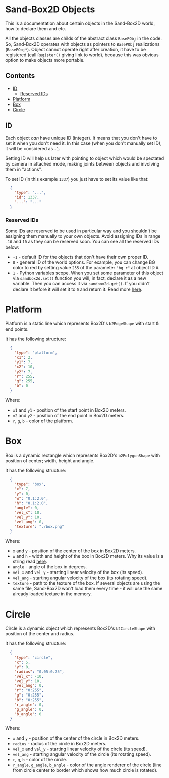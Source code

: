 # Sand-Box2D Objects
This is a documentation about certain objects in the Sand-Box2D world, how to declare them and etc.

All the objects classes are childs of the abstract class `BasePObj` in the code.
So, Sand-Box2D operates with objects as pointers to `BasePObj` realizations (`BasePObj*`).
Object cannot operate right after creation, it have to be registered (call `Register()` giving link to world),
because this was obvious option to make objects more portable.

## Contents
- [ID](#id)
  * [Reserved IDs](#reserved-ids)
- [Platform](#platform)
- [Box](#box)
- [Circle](#circle)

## ID
Each object _can_ have unique ID (integer). It means that you don't have to set it when you don't need it.
In this case (when you don't manually set ID), it will be considered as `-1`.

Setting ID will help us later with pointing to object which would be spectated by camera in attached mode, 
making joints between objects and involving them in "actions".

To set ID (in this example `1337`) you just have to set its value like that:
```json
  {
    "type": "...",
    "id": 1337,
    "...": "..."
  }
```

### Reserved IDs
Some IDs are reserved to be used in particular way and you shouldn't be assigning them manually to your own objects. Avoid assigning IDs in range `-10` and `10` as they can be reserved soon. You can see all the reserved IDs below:
- `-1` - default ID for the objects that don't have their own proper ID.
- `0` - general ID of the world options. For example, you can change BG color to red by setting value `255` of the parameter `"bg_r"` at object ID `0`.
- `1` - Python variables scope. When you set some parameter of this object via `sandbox2d.set()` function you will, in fact, declare it as a new variable. Then you can access it via `sandbox2d.get()`. If you didn't declare it before it will set it to `0` and return it. Read more [here](./README-python.md).

# Platform
Platform is a static line which represents Box2D's `b2EdgeShape` with start & end points.

It has the following structure:
```json
  {
    "type": "platform",
    "x1": 2,
    "y1": 7,
    "x2": 10,
    "y2": 7,
    "r": 255,
    "g": 255,
    "b": 0
  }
```
Where:
- `x1` and `y1` - position of the start point in Box2D meters.
- `x2` and `y2` - position of the end point in Box2D meters.
- `r`, `g`, `b` - color of the platform.

# Box
Box is a dynamic rectangle which represents Box2D's `b2PolygonShape` with position of center; width, height and angle.

It has the following structure:
```json
  {
    "type": "box",
    "x": 7,
    "y": 0,
    "w": "0.1:2.0",
    "h": "0.1:2.0",
    "angle": 0,
    "vel_x": 10,
    "vel_y": 10,
    "vel_ang": 0,
    "texture": "./box.png"
  }
```
Where:
- `x` and `y` - position of the center of the box in Box2D meters.
- `w` and `h` - width and height of the box in Box2D meters.
Why its value is a string read [here](./README-level-file.md#numbers-input).
- `angle` - angle of the box in degrees.
- `vel_x` and `vel_y` - starting linear velocity of the box (its speed).
- `vel_ang` - starting angular velocity of the box (its rotating speed).
- `texture` - path to the texture of the box. 
If several objects are using the same file, Sand-Box2D won't load them every time - 
it will use the same already loaded texture in the memory.

# Circle
Circle is a dynamic object which represents Box2D's `b2CircleShape` with position of the center and radius.

It has the following structure:
```json
  {
    "type": "circle",
    "x": 5,
    "y": 0,
    "radius": "0.05:0.75",
    "vel_x": -10,
    "vel_y": 10,
    "vel_ang": 0,
    "r": "0:255",
    "g": "0:255",
    "b": "0:255",
    "r_angle": 0,
    "g_angle": 0,
    "b_angle": 0
  }
```
Where:
- `x` and `y` - position of the center of the circle in Box2D meters.
- `radius` - radius of the circle in Box2D meters.
- `vel_x` and `vel_y` - starting linear velocity of the circle (its speed).
- `vel_ang` - starting angular velocity of the circle (its rotating speed).
- `r`, `g`, `b` - color of the circle.
- `r_angle`, `g_angle`, `b_angle` - color of the angle renderer of the circle
(line from circle center to border which shows how much circle is rotated).

